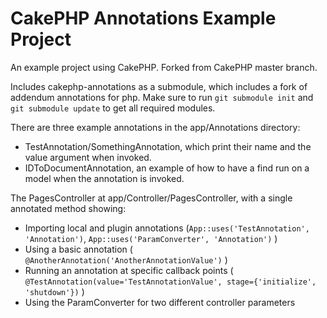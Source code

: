 CakePHP Annotations Example Project
===================================

An example project using CakePHP. Forked from CakePHP master branch.

Includes cakephp-annotations as a submodule, which includes a fork of 
addendum annotations for php. Make sure to run `git submodule init` and
`git submodule update` to get all required modules.

There are three example annotations in the app/Annotations directory:
- TestAnnotation/SomethingAnnotation, which print their name and the value argument when invoked.
- IDToDocumentAnnotation, an example of how to have a find run on a model when the annotation is invoked.

The PagesController at app/Controller/PagesController, with a single annotated method showing:
- Importing local and plugin annotations (`App::uses('TestAnnotation', 'Annotation')`, `App::uses('ParamConverter', 'Annotation')` )
- Using a basic annotation ( `@AnotherAnnotation('AnotherAnnotationValue')` )
- Running an annotation at specific callback points ( `@TestAnnotation(value='TestAnnotationValue', stage={'initialize', 'shutdown'})` )
- Using the ParamConverter for two different controller parameters
